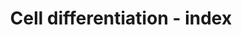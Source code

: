 ---
annotations:
- type: Pathway Ontology
  value: signaling pathway pertinent to development
authors:
- MaintBot
- L Dupuis
- Laurent
- Eweitz
description: ''
last-edited: 2021-05-24
organisms:
- Mus musculus
redirect_from:
- /index.php/Pathway:WP2082
- /instance/WP2082
schema-jsonld:
- '@context': https://schema.org/
  '@id': https://wikipathways.github.io/pathways/WP2082.html
  '@type': Dataset
  creator:
    '@type': Organization
    name: WikiPathways
  description: ''
  keywords:
  - AC154660.1
  - MIR302B
  - Mir221
  - TGF-beta
  - Mir181a-1
  - MIR2861
  - Mir150
  - Mir128-1
  - LEFTY2
  - MIR9-2
  - MIR9-1
  - MIR124-1
  - Mir222
  - Stat3
  - Mir199a-1
  - Tlx1
  - Mir1a-1
  - Srf
  - Mef2d
  - Mir296
  - Mir181a-2
  - Mir181b-1
  - Mir122a
  - Mef2a
  - Mir155
  - Mir133a-2
  - MIR302A
  - miRs in Muscle Cell Differentiation
  - Mir20a
  - Mir146b
  - Myod1
  - AC110909.1
  - Tlx3
  - Mir223
  - Mir181c
  - Mir16-2
  - LEFTY1
  - Mir451
  - Mef2b
  - Mir192
  - 'SRF and miRs in Smooth Muscle Differentiation and Proliferation '
  - Mir181b-2
  - Tlx2
  - MIR302D
  - Hdac5
  - Mir181d
  - Mir133b
  - Mir133a-1
  - Mir203
  - Mir17
  - MIR24-2
  - Mef2c
  - Mir146
  - Mir24-2
  - MIR109
  - Mir106a
  - MIR302E
  - Mir199a-2
  - MIR302C
  - '?'
  license: CC0
  name: Cell differentiation - index
seo: CreativeWork
title: Cell differentiation - index
wpid: WP2082
---
